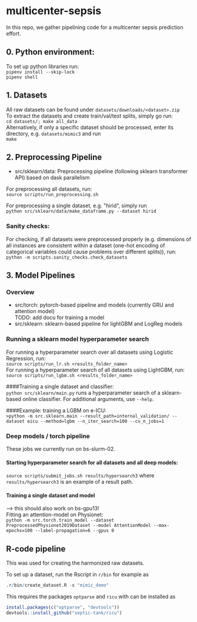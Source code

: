 # multicenter-sepsis

In this repo, we gather pipelining code for a multicenter sepsis prediction effort.

## 0. Python environment:  
To set up python libraries run:  
```pipenv install --skip-lock```  
```pipenv shell```  

## 1. Datasets  
All raw datasets can be found under ```datasets/downloads/<dataset>.zip```  
To extract the datasets and create train/val/test splits, simply go run:   
```cd datasets/; make all_data```  
Alternatively, if only a specific dataset should be processed, enter its directory, e.g. ```datasets/mimic3``` and run  
 ```make```

## 2. Preprocessing Pipeline
- src/sklearn/data: Preprocessing pipeline (following sklearn transformer API) based on dask parallelism 

For preprocessing all datasets, run:    
```source scripts/run_preprocessing.sh``` 
 
For preprocessing a single dataset, e.g. "hirid", simply run   
```python src/sklearn/data/make_dataframe.py --dataset hirid```  

### Sanity checks:
For checking, if all datasets were preprocessed properly (e.g. dimensions of all instances are consistent within a dataset (one-hot encoding of categorical variables could cause problems over different splits)), run:  
```python -m scripts.sanity_checks.check_datasets```
 
## 3. Model Pipelines
### Overview   
- src/torch: pytorch-based pipeline and models (currently GRU and attention model)  
    TODO: add docu for training a  model  
- src/sklearn: sklearn-based pipeline for lightGBM and LogReg models 

### Running a sklearn model hyperparameter search      
   
For running a hyperparameter search over all datasets using Logistic Regression, run:  
```source scripts/run_lr.sh <results_folder_name>```  
For running a hyperparameter search of all datasets using LightGBM, run:  
```source scripts/run_lgbm.sh <results_folder_name>```

####Training a single dataset and classifier:     
```python src/sklearn/main.py``` runs a hyperparameter search of a sklearn-based online classifier.
For additional arguments, use ```--help```. 

####Example: training a LGBM on e-ICU:   
```>python -m src.sklearn.main --result_path=internal_validation/ --dataset eicu --method=lgbm --n_iter_search=100 --cv_n_jobs=1 ```

### Deep models / torch pipeline
These jobs we currently run on bs-slurm-02.

#### Starting hyperparameter search for all datasets and all deep models:
```source scripts/submit_jobs.sh results/hypersearch3``` where `results/hypersearch3` is an example of a result path.  
 
#### Training a single dataset and model
--> this should also work on bs-gpu13!   
Fitting an attention-model on Physionet:    
```python -m src.torch.train_model --dataset PreprocessedPhysionet2019Dataset --model AttentionModel --max-epochs=100 --label-propagation=6 --gpus 0 ```   



## R-code pipeline
This was used for creating the harmonized raw datasets.

To set up a dataset, run the Rscript in `r/bin` for example as

```r
.r/bin/create_dataset.R -s "mimic_demo"
```

This requires the packages `optparse` and `ricu` with can be installed as

```r
install.packages(c("optparse", "devtools"))
devtools::install_github("septic-tank/ricu")
```

